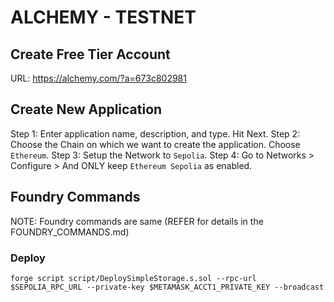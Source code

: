 # ALCHEMY - TESTNET

## Create Free Tier Account

URL: <https://alchemy.com/?a=673c802981>

## Create New Application

Step 1: Enter application name, description, and type. Hit Next.
Step 2: Choose the Chain on which we want to create the application. Choose `Ethereum`.
Step 3: Setup the Network to `Sepolia`.
Step 4: Go to Networks > Configure > And ONLY keep `Ethereum Sepolia` as enabled.

## Foundry Commands

NOTE: Foundry commands are same (REFER for details in the FOUNDRY_COMMANDS.md)

### Deploy

```shell
forge script script/DeploySimpleStorage.s.sol --rpc-url $SEPOLIA_RPC_URL --private-key $METAMASK_ACCT1_PRIVATE_KEY --broadcast
```

